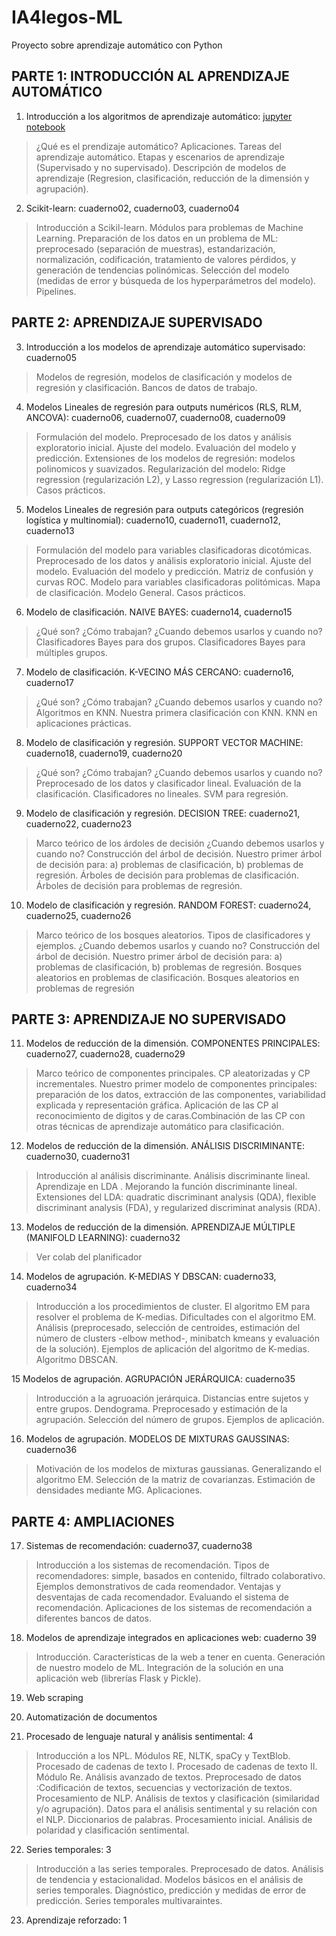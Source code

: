 # IA4legos-ML

Proyecto sobre aprendizaje automático con Python

## PARTE 1: INTRODUCCIÓN AL APRENDIZAJE AUTOMÁTICO		

1. Introducción a los algoritmos de aprendizaje automático: [jupyter notebook]([https://](https://github.com/jmsocuellamos/IASAC-ML/blob/main/10_Introducci%C3%B3n_a_los_algoritmos_de_aprendizaje_autom%C3%A1tico.ipynb))

> ¿Qué es el prendizaje automático? Aplicaciones. Tareas del aprendizaje automático. Etapas y escenarios de aprendizaje (Supervisado y no supervisado). Descripción de modelos de aprendizaje (Regresion, clasificación, reducción de la dimensión y agrupación).	

2. Scikit-learn: cuaderno02, cuaderno03, cuaderno04

> Introducción a Scikil-learn. Módulos para problemas de Machine Learning. Preparación de los datos en un problema de ML: preprocesado (separación de muestras), estandarización, normalización, codificación, tratamiento de valores pérdidos, y generación de tendencias polinómicas. Selección del modelo (medidas de error y búsqueda de los hyperparámetros del modelo). Pipelines.		

## PARTE 2: APRENDIZAJE SUPERVISADO					

3. Introducción a los modelos de aprendizaje automático supervisado: cuaderno05

> Modelos de regresión, modelos de clasificación y modelos de regresión y clasificación. Bancos de datos de trabajo.		

4. Modelos Lineales de regresión para outputs numéricos (RLS, RLM, ANCOVA): cuaderno06, cuaderno07, cuaderno08, cuaderno09
					
> Formulación del modelo. Preprocesado de los datos y análisis exploratorio inicial. Ajuste del modelo. Evaluación del modelo y predicción. Extensiones de los modelos de regresión: modelos polinomicos y suavizados. Regularización del modelo: Ridge regression (regularización L2), y Lasso regression (regularización L1). Casos prácticos.

5. Modelos Lineales de regresión para outputs categóricos (regresión logística y multinomial): cuaderno10, cuaderno11, cuaderno12, cuaderno13
				
> Formulación del modelo para variables clasificadoras dicotómicas. Preprocesado de los datos y análisis exploratorio inicial. Ajuste del modelo. Evaluación del modelo y predicción.  Matriz de confusión y curvas ROC. Modelo para variables clasificadoras politómicas. Mapa de clasificación. Modelo General. Casos prácticos.
	
6. Modelo de clasificación. NAIVE BAYES: cuaderno14, cuaderno15
		
> ¿Qué son? ¿Cómo trabajan? ¿Cuando debemos usarlos y cuando no? Clasificadores Bayes para dos grupos.	Clasificadores Bayes para múltiples grupos.
	
7. Modelo de clasificación. K-VECINO MÁS CERCANO: cuaderno16, cuaderno17
	
> ¿Qué son? ¿Cómo trabajan? ¿Cuando debemos usarlos y cuando no? Algoritmos en KNN. Nuestra primera clasificación con KNN. KNN en aplicaciones prácticas.
	
8. Modelo de clasificación y regresión. SUPPORT VECTOR MACHINE: cuaderno18, cuaderno19, cuaderno20
		
> ¿Qué son? ¿Cómo trabajan? ¿Cuando debemos usarlos y cuando no? Preprocesado de los datos y clasificador lineal. Evaluación de la clasificación. Clasificadores no lineales. SVM para regresión.
	
9. Modelo de clasificación y regresión. DECISION TREE: cuaderno21, cuaderno22, cuaderno23
	
> Marco teórico de los árdoles de decisión ¿Cuando debemos usarlos y cuando no? Construcción del árbol de decisión. Nuestro primer árbol de decisión para: a) problemas de clasificación,  b) problemas de regresión. Árboles de decisión para problemas de clasificación. Árboles de decisión para problemas de regresión.

10. Modelo de clasificación y regresión. RANDOM FOREST: cuaderno24, cuaderno25, cuaderno26
		
> Marco teórico de los bosques aleatorios. Tipos de clasificadores y ejemplos. ¿Cuando debemos usarlos y cuando no? Construcción del árbol de decisión. Nuestro primer árbol de decisión para: a) problemas de clasificación, b) problemas de regresión. Bosques aleatorios en problemas de clasificación. Bosques aleatorios en problemas de regresión
	
## PARTE 3: APRENDIZAJE NO SUPERVISADO					

11. Modelos de reducción de la dimensión. COMPONENTES PRINCIPALES: cuaderno27, cuaderno28, cuaderno29
		
> Marco teórico de componentes principales. CP aleatorizadas y CP incrementales. Nuestro primer modelo de componentes principales: preparación de los datos, extracción de las componentes, variabilidad explicada y representación gráfica. Aplicación de las CP al reconocimiento de digitos y de caras.Combinación de las CP con otras técnicas de aprendizaje automático para clasificación.


12. Modelos de reducción de la dimensión. ANÁLISIS DISCRIMINANTE: cuaderno30, cuaderno31
 
> Introducción al análisis discriminante. Análisis discriminante lineal. Aprendizaje en LDA . Mejorando la función discriminante lineal. Extensiones del LDA: quadratic discriminant analysis (QDA), flexible discriminant analysis (FDA), y regularized discriminat analysis (RDA).	
					
13. Modelos de reducción de la dimensión. APRENDIZAJE MÚLTIPLE (MANIFOLD LEARNING): cuaderno32
		
> Ver colab del planificador
	
14. Modelos de agrupación. K-MEDIAS Y DBSCAN: cuaderno33, cuaderno34
			
> Introducción a los procedimientos de cluster. El algoritmo EM para resolver el problema de K-medias. Dificultades con el algoritmo EM. Análisis (preprocesado, selección de centroides, estimación del número de clusters -elbow method-, minibatch kmeans y evaluación de la solución). Ejemplos de aplicación del algoritmo de K-medias. Algoritmo DBSCAN.
	
15 Modelos de agrupación. AGRUPACIÓN JERÁRQUICA: cuaderno35

> Introducción a la agruoación jerárquica. Distancias entre sujetos y entre grupos. Dendograma. Preprocesado y estimación de la agrupación. Selección del número de grupos. Ejemplos de aplicación.

16. Modelos de agrupación. MODELOS DE MIXTURAS GAUSSINAS: cuaderno36 

> Motivación de los modelos de mixturas gaussianas. Generalizando el algoritmo EM. Selección de la matriz de covarianzas. Estimación de densidades mediante MG. Aplicaciones.		

## PARTE 4: AMPLIACIONES					

17. Sistemas de recomendación: cuaderno37, cuaderno38
			
> Introducción a los sistemas de recomendación. Tipos de recomendadores: simple, basados en contenido, filtrado colaborativo. Ejemplos demonstrativos de cada reomendador. Ventajas y desventajas de cada recomendador. Evaluando el sistema de recomendación.	Aplicaciones de los sistemas de recomendación a diferentes bancos de datos.	

18. Modelos de aprendizaje integrados en aplicaciones web: cuaderno 39

> Introducción. Características de la web a tener en cuenta. Generación de nuestro modelo de ML. Integración de la solución en una aplicación web (librerías Flask y Pickle).	
					
19. Web scraping					
					
20. Automatización de documentos					
					
21. Procesado de lenguaje natural y análisis sentimental: 4			
			
> Introducción a los NPL. Módulos RE, NLTK, spaCy y TextBlob. Procesado de cadenas de texto I. Procesado de cadenas de texto II. Módulo Re. Análisis avanzado de textos. Preprocesado de datos :Codificación de textos, secuencias y vectorización de textos. Procesamiento de NLP. Análisis de textos y clasificación (similaridad y/o agrupación). Datos para el análisis sentimental y su relación con el NLP. Diccionarios de palabras. Procesamiento inicial. Análisis de polaridad y clasificación sentimental.
	
22. Series temporales: 3			

> Introducción a las series temporales. Preprocesado de datos. Análisis de tendencia y estacionalidad. Modelos básicos en el análisis de series temporales. Diagnóstico, predicción y medidas de error de predicción. Series temporales multivaraintes.
	
23. Aprendizaje reforzado: 1	
